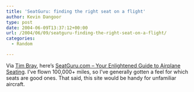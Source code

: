 ```yaml
---
title: 'SeatGuru: finding the right seat on a flight'
author: Kevin Dangoor
type: post
date: 2004-06-09T13:37:12+00:00
url: /2004/06/09/seatguru-finding-the-right-seat-on-a-flight/
categories:
  - Random

---
```

Via [Tim Bray][1], here&#8217;s [SeatGuru.com &#8211; Your Enlightened Guide to Airplane Seating][2]. I&#8217;ve flown 100,000+ miles, so I&#8217;ve generally gotten a feel for which seats are good ones. That said, this site would be handy for unfamiliar aircraft.

 [1]: http://www.tbray.org/ongoing/When/200x/2004/06/08/SeatGuru
 [2]: http://www.seatguru.com/ "SeatGuru.com - Your Enlightened Guide to Airplane Seating"